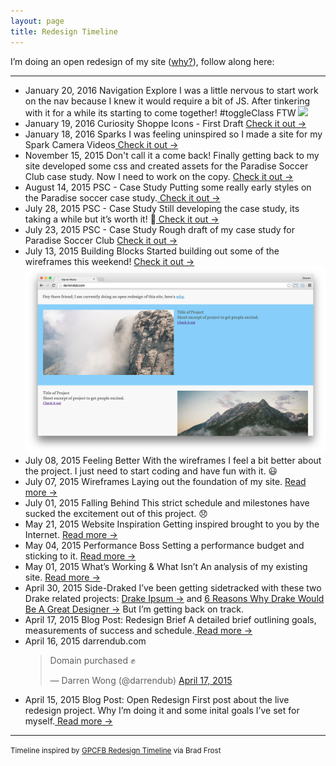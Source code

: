 ```yaml
---
layout: page
title: Redesign Timeline
---
```


I’m doing an open redesign of my site (<a href="/weblog/2015/04/15/open-redesign">why?</a>), follow along here:

<hr>

<div class="timeline">
<ul>
	<li>
		<span class="time">January 20, 2016</span>
		<span class="title">Navigation Explore</span>
		<span class="text">I was a little nervous to start work on the nav because I knew it would require a bit of JS. After tinkering with it for a while its starting to come together! #toggleClass FTW</span>
		<img src="/public/img/timeline/2016-01-20-nav.jpg">
	</li>
	<li>
		<span class="time">January 19, 2016</span>
		<span class="title">Curiosity Shoppe Icons - First Draft</span>
		<span class="text"><a href="http://darrendub.com/curiosity-shoppe"> Check it out &#8594;</a></span>
	</li>
	<li>
		<span class="time">January 18, 2016</span>
		<span class="title">Sparks</span>
		<span class="text">I was feeling uninspired so I made a site for my Spark Camera Videos<a href="http://darrendub.com/sparks"> Check it out &#8594;</a></span>
	</li>
	<li>
		<span class="time">November 15, 2015</span>
		<span class="title">Don't call it a come back!</span>
		<span class="text">Finally getting back to my site developed some css and created assets for the Paradise Soccer Club case study. Now I need to work on the copy. <a href="http://darrendub.com/paradise-soccer-club"> Check it out &#8594;</a></span>
	</li>
	<li>
		<span class="time">August 14, 2015</span>
		<span class="title">PSC - Case Study</span>
		<span class="text">Putting some really early styles on the Paradise soccer case study.<a href="http://darrendub.com/paradise-soccer-club"> Check it out &#8594;</a></span>
	</li>
	<li>
		<span class="time">July 28, 2015</span>
		<span class="title">PSC - Case Study</span>
		<span class="text">Still developing the case study, its taking a while but it&rsquo;s worth it! 🙆<a href="https://github.com/darrendub/darrendub.github.io/blob/master/_drafts/2015-07-23-case-study-psc.md"> Check it out &#8594;</a></span>
	</li>
	<li>
		<span class="time">July 23, 2015</span>
		<span class="title">PSC - Case Study</span>
		<span class="text">Rough draft of my case study for Paradise Soccer Club <a href="https://github.com/darrendub/darrendub.github.io/blob/master/_drafts/2015-07-23-case-study-psc.md"> Check it out &#8594;</a></span>
	</li>
	<li>
		<span class="time">July 13, 2015</span>
		<span class="title">Building Blocks</span>
		<span class="text">Started building out some of the wireframes this weekend! <a href="{{ site.baseurl }}/"> Check it out &#8594;</a></span>
			<img src="/public/img/timeline/2015-07-13.jpg">
	</li>
	<li>
		<span class="time">July 08, 2015</span>
		<span class="title">Feeling Better</span>
		<span class="text">With the wireframes I feel a bit better about the project. I just need to start coding and have fun with it. 😃</span>
	</li>
	<li>
		<span class="time">July 07, 2015</span>
		<span class="title">Wireframes</span>
		<span class="text">Laying out the foundation of my site. <a href="/weblog/2015/07/07/wireframes/"> Read more &#8594;</a></span>
	</li>
	<li>
		<span class="time">July 01, 2015</span>
		<span class="title">Falling Behind</span>
		<span class="text">This strict schedule and milestones have sucked the excitement out of this project. 😞</span>
	</li>
	<li>
		<span class="time">May 21, 2015</span>
		<span class="title">Website Inspiration</span>
		<span class="text">Getting inspired brought to you by the Internet. <a href="/weblog/2015/05/21/website-inspiration"> Read more &#8594;</a></span>
	</li>
	<li>
		<span class="time">May 04, 2015</span>
		<span class="title">Performance Boss</span>
		<span class="text">Setting a performance budget and sticking to it. <a href="/weblog/2015/05/04/performance-boss"> Read more &#8594;</a></span>
	</li>
	<li>
		<span class="time">May 01, 2015</span>
		<span class="title">What’s Working & What Isn’t</span>
		<span class="text">An analysis of my existing site. <a href="/weblog/2015/05/01/whats-working"> Read more &#8594;</a></span>
	</li>
	<li>
		<span class="time">April 30, 2015</span>
		<span class="title">Side-Draked</span>
		<span class="text">I’ve been getting sidetracked with these two Drake related projects: <a href="http://drakeipsum.co">Drake Ipsum &#8594;</a> and <a href="https://medium.com/@darrendub/6-reasons-why-drake-would-be-a-great-designer-530ee138ea35">6 Reasons Why Drake Would Be A Great Designer &#8594;</a> But I’m getting back on track.</span>
	</li>
	<li>
		<span class="time">April 17, 2015</span>
		<span class="title">Blog Post: Redesign Brief</span>
		<span class="text">A detailed brief outlining goals, measurements of success and schedule.<a href="/weblog/2015/04/17/redesign-brief/"> Read more &#8594;</a></span>
	</li>
	<li>
		<span class="time">April 16, 2015</span>
		<span class="title">darrendub.com</span>
		<blockquote class="twitter-tweet" lang="en"><p>Domain purchased ✊</p>&mdash; Darren Wong (@darrendub) <a href="https://twitter.com/darrendub/status/588861956829753345">April 17, 2015</a></blockquote>
		<script async src="//platform.twitter.com/widgets.js" charset="utf-8"></script>
	</li>
	<li>
		<span class="time">April 15, 2015</span>
		<span class="title">Blog Post: Open Redesign</span>
		<span class="text">First post about the live redesign project. Why I’m doing it and some inital goals I’ve set for myself.<a href="/weblog/2015/04/15/open-redesign"> Read more &#8594;</a></span>
	</li>
</ul>
</div>
<hr>
<small>Timeline inspired by <a href="http://foodbank.bradfrostweb.com/timeline/">GPCFB Redesign Timeline</a> via Brad Frost</small>